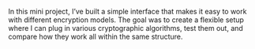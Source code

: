 In this mini project, I’ve built a simple interface that makes it easy to work with different encryption models. 
The goal was to create a flexible setup where I can plug in various cryptographic algorithms, test them out, and compare how they work all within the same structure. 
